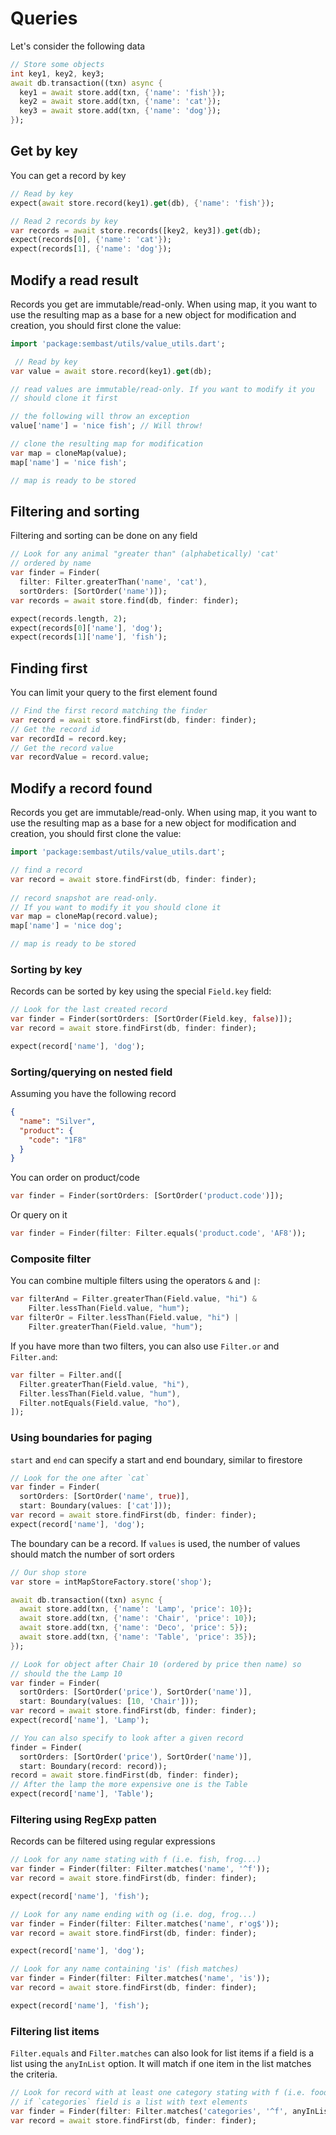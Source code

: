 # Queries

Let's consider the following data

```dart
// Store some objects
int key1, key2, key3;
await db.transaction((txn) async {
  key1 = await store.add(txn, {'name': 'fish'});
  key2 = await store.add(txn, {'name': 'cat'});
  key3 = await store.add(txn, {'name': 'dog'});
});
```

## Get by key

You can get a record by key

```dart
// Read by key
expect(await store.record(key1).get(db), {'name': 'fish'});

// Read 2 records by key
var records = await store.records([key2, key3]).get(db);
expect(records[0], {'name': 'cat'});
expect(records[1], {'name': 'dog'});
```


## Modify a read result

Records you get are immutable/read-only. When using map, it you want to use the resulting map as a base for a 
new object for modification and creation, you should first clone the value:

```dart
import 'package:sembast/utils/value_utils.dart';

 // Read by key
var value = await store.record(key1).get(db);

// read values are immutable/read-only. If you want to modify it you
// should clone it first

// the following will throw an exception
value['name'] = 'nice fish'; // Will throw!

// clone the resulting map for modification
var map = cloneMap(value);
map['name'] = 'nice fish';

// map is ready to be stored
```

## Filtering and sorting

Filtering and sorting can be done on any field

```dart
// Look for any animal "greater than" (alphabetically) 'cat'
// ordered by name
var finder = Finder(
  filter: Filter.greaterThan('name', 'cat'),
  sortOrders: [SortOrder('name')]);
var records = await store.find(db, finder: finder);

expect(records.length, 2);
expect(records[0]['name'], 'dog');
expect(records[1]['name'], 'fish');
```

## Finding first

You can limit your query to the first element found

```dart
// Find the first record matching the finder
var record = await store.findFirst(db, finder: finder);
// Get the record id
var recordId = record.key;
// Get the record value
var recordValue = record.value;
```

## Modify a record found

Records you get are immutable/read-only. When using map, it you want to use the resulting map as a base for a 
new object for modification and creation, you should first clone the value:

```dart
import 'package:sembast/utils/value_utils.dart';

// find a record
var record = await store.findFirst(db, finder: finder);
          
// record snapshot are read-only. 
// If you want to modify it you should clone it
var map = cloneMap(record.value);
map['name'] = 'nice dog';

// map is ready to be stored
```

### Sorting by key

Records can be sorted by key using the special `Field.key` field:

```dart
// Look for the last created record
var finder = Finder(sortOrders: [SortOrder(Field.key, false)]);
var record = await store.findFirst(db, finder: finder);

expect(record['name'], 'dog');
```

### Sorting/querying on nested field

Assuming you have the following record 

```json
{
  "name": "Silver",
  "product": {
    "code": "1F8"
  }
}
```

You can order on product/code

```dart
var finder = Finder(sortOrders: [SortOrder('product.code')]);
```

Or query on it

```dart
var finder = Finder(filter: Filter.equals('product.code', 'AF8'));
```

### Composite filter

You can combine multiple filters using the operators `&` and `|`:

```dart
var filterAnd = Filter.greaterThan(Field.value, "hi") &
    Filter.lessThan(Field.value, "hum");
var filterOr = Filter.lessThan(Field.value, "hi") |
    Filter.greaterThan(Field.value, "hum");
```


If you have more than two filters, you can also use `Filter.or` and `Filter.and`:
```dart
var filter = Filter.and([
  Filter.greaterThan(Field.value, "hi"),
  Filter.lessThan(Field.value, "hum"),
  Filter.notEquals(Field.value, "ho"),
]);
```

### Using boundaries for paging

`start` and `end` can specify a start and end boundary, similar to firestore

```dart
// Look for the one after `cat`
var finder = Finder(
  sortOrders: [SortOrder('name', true)],
  start: Boundary(values: ['cat']));
var record = await store.findFirst(db, finder: finder);
expect(record['name'], 'dog');
```

The boundary can be a record. If `values` is used, the number of values should match the number of sort orders

```dart
// Our shop store
var store = intMapStoreFactory.store('shop');

await db.transaction((txn) async {
  await store.add(txn, {'name': 'Lamp', 'price': 10});
  await store.add(txn, {'name': 'Chair', 'price': 10});
  await store.add(txn, {'name': 'Deco', 'price': 5});
  await store.add(txn, {'name': 'Table', 'price': 35});
});

// Look for object after Chair 10 (ordered by price then name) so
// should the the Lamp 10
var finder = Finder(
  sortOrders: [SortOrder('price'), SortOrder('name')],
  start: Boundary(values: [10, 'Chair']));
var record = await store.findFirst(db, finder: finder);
expect(record['name'], 'Lamp');

// You can also specify to look after a given record
finder = Finder(
  sortOrders: [SortOrder('price'), SortOrder('name')],
  start: Boundary(record: record));
record = await store.findFirst(db, finder: finder);
// After the lamp the more expensive one is the Table
expect(record['name'], 'Table');
```

### Filtering using RegExp patten

Records can be filtered using regular expressions

```dart
// Look for any name stating with f (i.e. fish, frog...)
var finder = Finder(filter: Filter.matches('name', '^f'));
var record = await store.findFirst(db, finder: finder);

expect(record['name'], 'fish');
```

```dart
// Look for any name ending with og (i.e. dog, frog...)
var finder = Finder(filter: Filter.matches('name', r'og$'));
var record = await store.findFirst(db, finder: finder);

expect(record['name'], 'dog');
```

```dart
// Look for any name containing 'is' (fish matches)
var finder = Finder(filter: Filter.matches('name', 'is'));
var record = await store.findFirst(db, finder: finder);

expect(record['name'], 'fish');
```

### Filtering list items

`Filter.equals` and `Filter.matches` can also look for list items if a field is a list using the `anyInList` option. It
will match if one item in the list matches the criteria.

```dart
// Look for record with at least one category stating with f (i.e. food...), 
// if `categories` field is a list with text elements
var finder = Finder(filter: Filter.matches('categories', '^f', anyInList: true));
var record = await store.findFirst(db, finder: finder);
```
